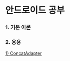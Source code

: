 # 안드로이드 공부
### 1. 기본 이론

### 2. 응용
[1) ConcatAdapter](https://github.com/justbydev/Android/blob/main/응용/ConcatAdapter.md)
